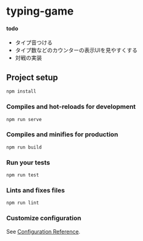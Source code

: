# typing-game

#### todo
* タイプ音つける
* タイプ数などのカウンターの表示UIを見やすくする
* 対戦の実装


## Project setup
```
npm install
```

### Compiles and hot-reloads for development
```
npm run serve
```

### Compiles and minifies for production
```
npm run build
```

### Run your tests
```
npm run test
```

### Lints and fixes files
```
npm run lint
```

### Customize configuration
See [Configuration Reference](https://cli.vuejs.org/config/).
